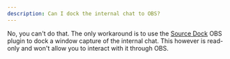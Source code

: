 ```yaml
---
description: Can I dock the internal chat to OBS?
---
```


No, you can't do that. The only workaround is to use the [Source Dock](<https://obsproject.com/forum/resources/source-dock.1317/>) OBS plugin to dock a window capture of the internal chat. This however is read-only and won't allow you to interact with it through OBS.
